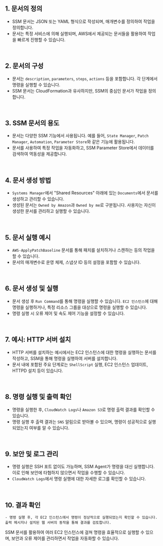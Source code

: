 ## 1. **문서의 정의**
   - SSM 문서는 JSON 또는 YAML 형식으로 작성되며, 매개변수를 정의하여 작업을 정의합니다.
   - 문서는 특정 서비스에 의해 실행되며, AWS에서 제공되는 문서들을 활용하여 작업을 빠르게 진행할 수 있습니다.

<br>

## 2. **문서의 구성**
   - 문서는 `description`, `parameters`, `steps`, `actions` 등을 포함합니다. 각 단계에서 명령을 실행할 수 있습니다.
   - SSM 문서는 CloudFormation과 유사하지만, SSM의 중심인 문서가 작업을 정의합니다.

<br>

## 3. **SSM 문서의 용도**
   - 문서는 다양한 SSM 기능에서 사용됩니다. 예를 들어, `State Manager`, `Patch Manager`, `Automation`, `Parameter Store`와 같은 기능에 활용됩니다.
   - 문서를 사용하여 특정 작업을 자동화하고, SSM Parameter Store에서 데이터를 검색하여 역동성을 제공합니다.

<br>

## 4. **문서 생성 방법**
   - `Systems Manager`에서 "Shared Resources" 아래에 있는 `Documents`에서 문서를 생성하고 관리할 수 있습니다.
   - 생성된 문서는 `Owned by Amazon`과 `Owned by me`로 구분됩니다. 사용자는 자신이 생성한 문서를 관리하고 실행할 수 있습니다.

<br>

## 5. **문서 실행 예시**
   - `AWS-ApplyPatchBaseline` 문서를 통해 패치를 설치하거나 스캔하는 등의 작업을 할 수 있습니다.
   - 문서의 매개변수로 운영 체제, 스냅샷 ID 등의 설정을 포함할 수 있습니다.

<br>

## 6. **문서 생성 및 실행**
   - 문서 생성 후 `Run Command`를 통해 명령을 실행할 수 있습니다. `EC2 인스턴스`에 대해 명령을 실행하거나, 특정 리소스 그룹을 대상으로 명령을 실행할 수 있습니다.
   - 명령 실행 시 오류 제어 및 속도 제어 기능을 설정할 수 있습니다.

<br>

## 7. **예시: HTTP 서버 설치**
   - HTTP 서버를 설치하는 예시에서는 EC2 인스턴스에 대한 명령을 실행하는 문서를 작성하고, SSM을 통해 명령을 실행하여 서버를 설치합니다.
   - 문서 내에 포함된 주요 단계로는 `ShellScript` 실행, EC2 인스턴스 업데이트, HTTPD 설치 등이 있습니다.

<br>

## 8. **명령 실행 및 출력 확인**
   - 명령을 실행한 후, `CloudWatch Logs`나 `Amazon S3`로 명령 출력 결과를 확인할 수 있습니다.
   - 명령 실행 후 출력 결과는 `SNS` 알림으로 받아볼 수 있으며, 명령이 성공적으로 실행되었는지 여부를 알 수 있습니다.

<br>

## 9. **보안 및 로그 관리**
   - 명령 실행은 SSH 포트 없이도 가능하며, SSM Agent가 명령을 대신 실행합니다. 이로 인해 보안에 타협하지 않으면서 작업을 수행할 수 있습니다.
   - `CloudWatch Logs`에서 명령 실행에 대한 자세한 로그를 확인할 수 있습니다.

<br>

## 10. **결과 확인**
    - 명령 실행 후, 각 EC2 인스턴스에서 명령이 정상적으로 실행되었는지 확인할 수 있습니다. 출력 메시지나 설치된 웹 서버의 동작을 통해 결과를 검토합니다.

SSM 문서를 활용하여 여러 EC2 인스턴스에 걸쳐 명령을 효율적으로 실행할 수 있으며, 보안과 오류 제어를 관리하면서 작업을 자동화할 수 있습니다.